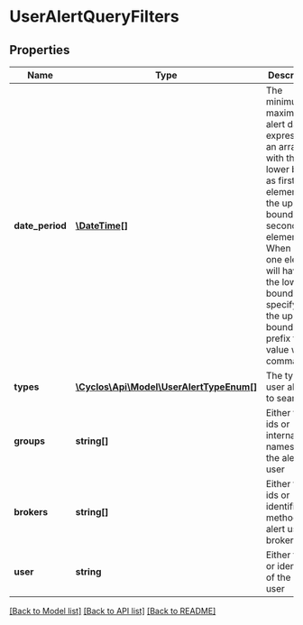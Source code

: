 # UserAlertQueryFilters

## Properties
Name | Type | Description | Notes
------------ | ------------- | ------------- | -------------
**date_period** | [**\DateTime[]**](\DateTime.md) | The minimum / maximum alert date. Is expressed an array, with the lower bound as first element, and the upper bound as second element. When only one element, will have just the lower bound. To specify only the upper bound, prefix the value with a comma. | [optional] 
**types** | [**\Cyclos\Api\Model\UserAlertTypeEnum[]**](UserAlertTypeEnum.md) | The types of user alerts to search | [optional] 
**groups** | **string[]** | Either the ids or internal names of the alert user | [optional] 
**brokers** | **string[]** | Either the ids or identification methods the alert user&#x27;s brokers | [optional] 
**user** | **string** | Either the id or identifier of the alert user | [optional] 

[[Back to Model list]](../../README.md#documentation-for-models) [[Back to API list]](../../README.md#documentation-for-api-endpoints) [[Back to README]](../../README.md)

